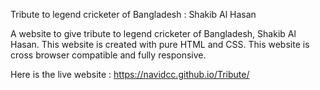 Tribute to legend cricketer of Bangladesh : Shakib Al Hasan

A website to give tribute to legend cricketer of Bangladesh, Shakib Al Hasan. This website is created with pure HTML and CSS.
This website is cross browser compatible and fully responsive.

Here is the live website : https://navidcc.github.io/Tribute/
